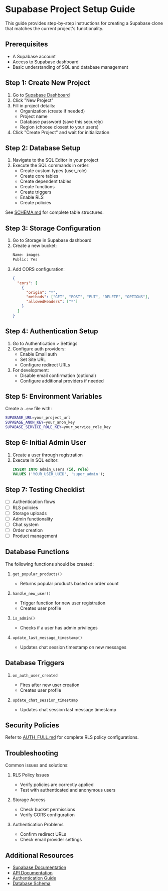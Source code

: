 # Supabase Project Setup Guide

This guide provides step-by-step instructions for creating a Supabase clone that matches the current project's functionality.

## Prerequisites

- A Supabase account
- Access to Supabase dashboard
- Basic understanding of SQL and database management

## Step 1: Create New Project

1. Go to [Supabase Dashboard](https://supabase.com/dashboard)
2. Click "New Project"
3. Fill in project details:
   - Organization (create if needed)
   - Project name
   - Database password (save this securely)
   - Region (choose closest to your users)
4. Click "Create Project" and wait for initialization

## Step 2: Database Setup

1. Navigate to the SQL Editor in your project
2. Execute the SQL commands in order:
   - Create custom types (user_role)
   - Create core tables
   - Create dependent tables
   - Create functions
   - Create triggers
   - Enable RLS
   - Create policies

See [SCHEMA.md](SCHEMA.md) for complete table structures.

## Step 3: Storage Configuration

1. Go to Storage in Supabase dashboard
2. Create a new bucket:
   ```bash
   Name: images
   Public: Yes
   ```
3. Add CORS configuration:
   ```json
   {
     "cors": [
       {
         "origin": "*",
         "methods": ["GET", "POST", "PUT", "DELETE", "OPTIONS"],
         "allowedHeaders": ["*"]
       }
     ]
   }
   ```

## Step 4: Authentication Setup

1. Go to Authentication > Settings
2. Configure auth providers:
   - Enable Email auth
   - Set Site URL
   - Configure redirect URLs
3. For development:
   - Disable email confirmation (optional)
   - Configure additional providers if needed

## Step 5: Environment Variables

Create a `.env` file with:
```bash
SUPABASE_URL=your_project_url
SUPABASE_ANON_KEY=your_anon_key
SUPABASE_SERVICE_ROLE_KEY=your_service_role_key
```

## Step 6: Initial Admin User

1. Create a user through registration
2. Execute in SQL editor:
   ```sql
   INSERT INTO admin_users (id, role)
   VALUES ('YOUR_USER_UUID', 'super_admin');
   ```

## Step 7: Testing Checklist

- [ ] Authentication flows
- [ ] RLS policies
- [ ] Storage uploads
- [ ] Admin functionality
- [ ] Chat system
- [ ] Order creation
- [ ] Product management

## Database Functions

The following functions should be created:

1. `get_popular_products()`
   - Returns popular products based on order count

2. `handle_new_user()`
   - Trigger function for new user registration
   - Creates user profile

3. `is_admin()`
   - Checks if a user has admin privileges

4. `update_last_message_timestamp()`
   - Updates chat session timestamp on new messages

## Database Triggers

1. `on_auth_user_created`
   - Fires after new user creation
   - Creates user profile

2. `update_chat_session_timestamp`
   - Updates chat session last message timestamp

## Security Policies

Refer to [AUTH_FULL.md](AUTH_FULL.md) for complete RLS policy configurations.

## Troubleshooting

Common issues and solutions:

1. RLS Policy Issues
   - Verify policies are correctly applied
   - Test with authenticated and anonymous users

2. Storage Access
   - Check bucket permissions
   - Verify CORS configuration

3. Authentication Problems
   - Confirm redirect URLs
   - Check email provider settings

## Additional Resources

- [Supabase Documentation](https://supabase.com/docs)
- [API Documentation](API_FULL.md)
- [Authentication Guide](AUTH_FULL.md)
- [Database Schema](SCHEMA.md)